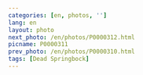 ```yaml
---
categories: [en, photos, '']
lang: en
layout: photo
next_photo: /en/photos/P0000312.html
picname: P0000311
prev_photo: /en/photos/P0000310.html
tags: [Dead Springbock]
---
```

